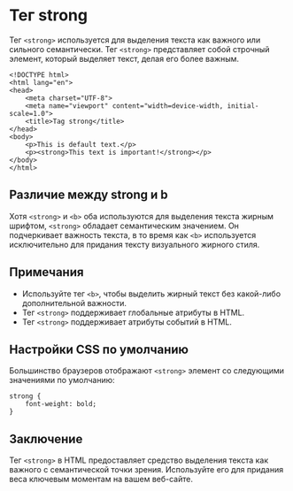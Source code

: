 # Тег strong

Тег ``<strong>`` используется для выделения текста как важного или сильного семантически. Тег ``<strong>`` представляет собой строчный элемент, который выделяет текст, делая его более важным.

```
<!DOCTYPE html>
<html lang="en">
<head>
    <meta charset="UTF-8">
    <meta name="viewport" content="width=device-width, initial-scale=1.0">
    <title>Tag strong</title>
</head>
<body>
    <p>This is default text.</p>
    <p><strong>This text is important!</strong></p>
</body>
</html>
```

## Различие между strong и b

Хотя ``<strong>`` и ``<b>`` оба используются для выделения текста жирным шрифтом, ``<strong>`` обладает семантическим значением. Он подчеркивает важность текста, в то время как ``<b>`` используется исключительно для придания тексту визуального жирного стиля.

## Примечания

- Используйте тег ``<b>``, чтобы выделить жирный текст без какой-либо дополнительной важности.
- Тег ``<strong>`` поддерживает глобальные атрибуты в HTML.
- Тег ``<strong>`` поддерживает атрибуты событий в HTML.

## Настройки CSS по умолчанию

Большинство браузеров отображают ``<strong>`` элемент со следующими значениями по умолчанию:

```
strong {
    font-weight: bold;
}
```

## Заключение

Тег ``<strong>`` в HTML предоставляет средство выделения текста как важного с семантической точки зрения. Используйте его для придания веса ключевым моментам на вашем веб-сайте.